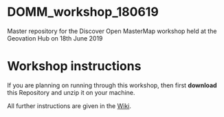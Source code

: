 # DOMM_workshop_180619
Master repository for the Discover Open MasterMap workshop held at the Geovation Hub on 18th June 2019

# Workshop instructions

If you are planning on running through this workshop, then first **download** this Repository and unzip it on your machine.

All further instructions are given in the [Wiki](https://github.com/OrdnanceSurvey/DOMM_workshop_180619/wiki).